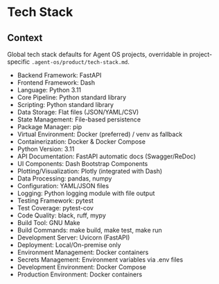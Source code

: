 # Tech Stack

## Context

Global tech stack defaults for Agent OS projects, overridable in project-specific `.agent-os/product/tech-stack.md`.

- Backend Framework: FastAPI
- Frontend Framework: Dash
- Language: Python 3.11
- Core Pipeline: Python standard library
- Scripting: Python standard library
- Data Storage: Flat files (JSON/YAML/CSV)
- State Management: File-based persistence
- Package Manager: pip
- Virtual Environment: Docker (preferred) / venv as fallback
- Containerization: Docker & Docker Compose
- Python Version: 3.11
- API Documentation: FastAPI automatic docs (Swagger/ReDoc)
- UI Components: Dash Bootstrap Components
- Plotting/Visualization: Plotly (integrated with Dash)
- Data Processing: pandas, numpy
- Configuration: YAML/JSON files
- Logging: Python logging module with file output
- Testing Framework: pytest
- Test Coverage: pytest-cov
- Code Quality: black, ruff, mypy
- Build Tool: GNU Make
- Build Commands: make build, make test, make run
- Development Server: Uvicorn (FastAPI)
- Deployment: Local/On-premise only
- Environment Management: Docker containers
- Secrets Management: Environment variables via .env files
- Development Environment: Docker Compose
- Production Environment: Docker containers
